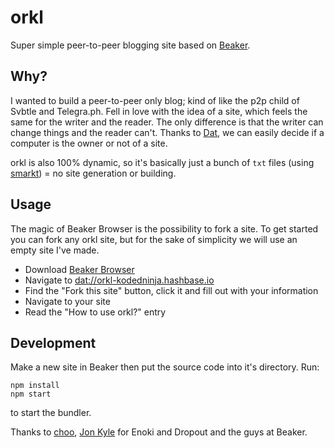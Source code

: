 # orkl
Super simple peer-to-peer blogging site based on [Beaker](https://beakerbrowser.com).

## Why?
I wanted to build a peer-to-peer only blog; kind of like the p2p child of Svbtle and Telegra.ph. Fell in love with the idea of a site, which feels the same for the writer and the reader. The only difference is that the writer can change things and the reader can't. Thanks to [Dat](https://datproject.org/), we can easily decide if a computer is the owner or not of a site.

orkl is also 100% dynamic, so it's basically just a bunch of ```txt``` files (using [smarkt](https://github.com/jondashkyle/smarkt)) = no site generation or building.

## Usage
The magic of Beaker Browser is the possibility to fork a site. To get started you can fork any orkl site, but for the sake of simplicity we will use an empty site I've made.

- Download [Beaker Browser](https://beakerbrowser.com)
- Navigate to [dat://orkl-kodedninja.hashbase.io](dat://orkl-kodedninja.hashbase.io)
- Find the "Fork this site" button, click it and fill out with your information
- Navigate to your site
- Read the "How to use orkl?" entry

## Development
Make a new site in Beaker then put the source code into it's directory. Run:
```
npm install
npm start
```
to start the bundler.


Thanks to [choo](https://choo.io), [Jon Kyle](https://jon-kyle.com) for Enoki and Dropout and the guys at Beaker.
